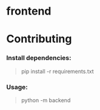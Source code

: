 # frontend
# Contributing

### Install dependencies:


>pip install -r requirements.txt


### Usage:

>python -m backend
